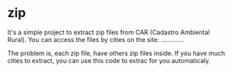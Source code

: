 # zip

It's a simple project to extract zip files from CAR (Cadastro Ambiental Rural). You can access the files by cities on the site: .............

The problem is, each zip file, have others zip files inside. If you have much cities to extract,
you can use this code to extrac for you automaticaly.

